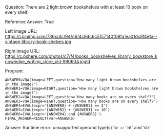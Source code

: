 Question: There are 2 light brown bookshelves with at least 10 book on every shelf.

Reference Answer: True

Left image URL: https://i.pinimg.com/736x/4c/94/c6/4c94c6c5157140f09fa1ea01dc8f4e1a--vintage-library-book-shelves.jpg

Right image URL: https://c.pxhere.com/photos/c7/f4/books_bookshelves_library_bookstore_knowledge_writing_store_old-990604.jpg!d

Program:

```
ANSWER0=VQA(image=LEFT,question='How many light brown bookshelves are in the image?')
ANSWER1=VQA(image=RIGHT,question='How many light brown bookshelves are in the image?')
ANSWER2=VQA(image=LEFT,question='How many books are on every shelf?')
ANSWER3=VQA(image=RIGHT,question='How many books are on every shelf?')
ANSWER4=EVAL(expr='{ANSWER0} + {ANSWER1} == 2')
ANSWER5=EVAL(expr='{ANSWER2} + {ANSWER3} >= 10')
ANSWER6=EVAL(expr='{ANSWER4} and {ANSWER5}')
FINAL_ANSWER=RESULT(var=ANSWER6)
```
Answer: Runtime error: unsupported operand type(s) for +: 'int' and 'str'

